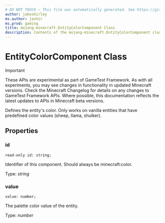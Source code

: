 ```yaml
---
# DO NOT TOUCH — This file was automatically generated. See https://github.com/Mojang/MinecraftScriptingApiDocsGenerator to modify descriptions, examples, etc.
author: jakeshirley
ms.author: jashir
ms.prod: gaming
title: mojang-minecraft.EntityColorComponent Class
description: Contents of the mojang-minecraft.EntityColorComponent class.
---
```

# EntityColorComponent Class
>[!IMPORTANT]
>These APIs are experimental as part of GameTest Framework. As with all experiments, you may see changes in functionality in updated Minecraft versions. Check the Minecraft Changelog for details on any changes to GameTest Framework APIs. Where possible, this documentation reflects the latest updates to APIs in Minecraft beta versions.


Defines the entity's color. Only works on vanilla entities that have predefined color values (sheep, llama, shulker).

## Properties
### **id**
`read-only id: string;`

Identifier of this component. Should always be minecraft:color.

Type: *string*


### **value**
`value: number;`

The palette color value of the entity.

Type: *number*




